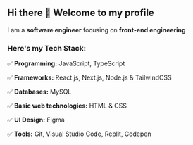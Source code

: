 ## Hi there 👋 Welcome to my profile

I am a **software engineer** focusing on **front-end engineering**

### Here's my Tech Stack:

✅ **Programming:** JavaScript, TypeScript 

✅ **Frameworks:** React.js, Next.js, Node.js & TailwindCSS

✅ **Databases:** MySQL

✅ **Basic web technologies:** HTML & CSS

✅ **UI Design:** Figma

✅ **Tools:** Git, Visual Studio Code, Replit, Codepen





<!--

**brian-masaki/brian-masaki** is a ✨ _special_ ✨ repository because its `README.md` (this file) appears on your GitHub profile.

Here are some ideas to get you started:

- 🔭 I’m currently working on ...
- 🌱 I’m currently learning ...
- 👯 I’m looking to collaborate on ...
- 🤔 I’m looking for help with ...
- 💬 Ask me about ...
- 📫 How to reach me: ...
- 😄 Pronouns: ...
- ⚡ Fun fact: ...

-->
